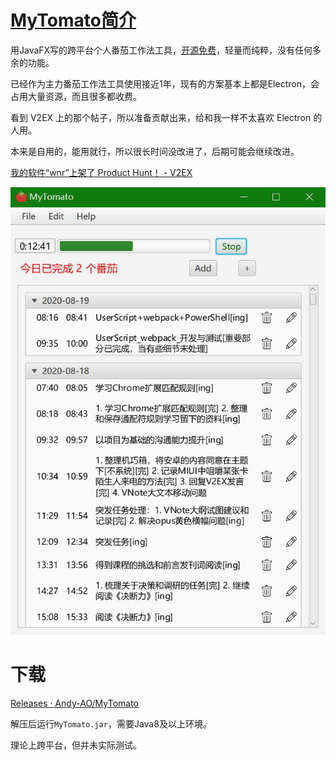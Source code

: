 # [MyTomato简介](https://github.com/Andy-AO/MyTomato)

用JavaFX写的跨平台个人番茄工作法工具，[开源免费](https://github.com/Andy-AO/MyTomato)，轻量而纯粹，没有任何多余的功能。

已经作为主力番茄工作法工具使用接近1年，现有的方案基本上都是Electron，会占用大量资源，而且很多都收费。

看到 V2EX 上的那个帖子，所以准备贡献出来，给和我一样不太喜欢 Electron 的人用。

本来是自用的，能用就行，所以很长时间没改进了，后期可能会继续改进。

[我的软件“wnr”上架了 Product Hunt！ - V2EX](https://www.v2ex.com/t/698913#reply22)

![](README.assets/1.jpg)

# 下载

[Releases · Andy-AO/MyTomato](https://github.com/Andy-AO/MyTomato/releases)

解压后运行`MyTomato.jar`，需要Java8及以上环境。

理论上跨平台，但并未实际测试。